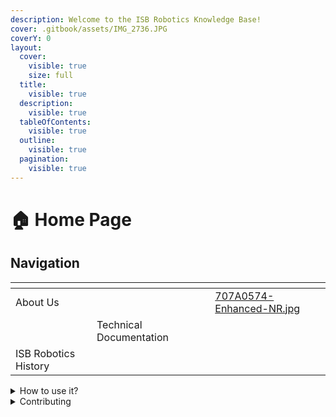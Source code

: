 ```yaml
---
description: Welcome to the ISB Robotics Knowledge Base!
cover: .gitbook/assets/IMG_2736.JPG
coverY: 0
layout:
  cover:
    visible: true
    size: full
  title:
    visible: true
  description:
    visible: true
  tableOfContents:
    visible: true
  outline:
    visible: true
  pagination:
    visible: true
---
```


# 🏠 Home Page



## Navigation

<table data-view="cards"><thead><tr><th></th><th></th><th></th><th data-hidden data-card-cover data-type="files"></th></tr></thead><tbody><tr><td>About Us</td><td></td><td></td><td><a href=".gitbook/assets/707A0574-Enhanced-NR.jpg">707A0574-Enhanced-NR.jpg</a></td></tr><tr><td></td><td>Technical Documentation</td><td></td><td></td></tr><tr><td>ISB Robotics History</td><td></td><td></td><td></td></tr></tbody></table>

<details>

<summary>How to use it?</summary>

This space is designed to be read linearly, so start with our Vision, Mission & Focus and work down from there! We recommend reading everything through in one sitting and then revisiting and re-reading if you need to.

</details>

<details>

<summary>Contributing</summary>

If you want to contribute changes, start a new change request and submit it for review. The People team will review it soon after.

</details>
